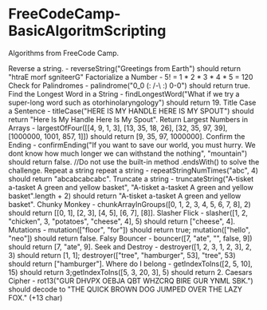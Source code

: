 # FreeCodeCamp-BasicAlgoritmScripting
Algorithms from FreeCode Camp.

Reverse a string. - reverseString("Greetings from Earth") should return "htraE morf sgniteerG"
Factorialize a Number - 5! = 1 * 2 * 3 * 4 * 5 = 120
Check for Palindromes - palindrome("0_0 (: /-\ :) 0-0") should return true.
Find the Longest Word in a String - findLongestWord("What if we try a super-long word such as otorhinolaryngology") should return 19.
Title Case a Sentence - titleCase("HERE IS MY HANDLE HERE IS MY SPOUT") should return "Here Is My Handle Here Is My Spout".
Return Largest Numbers in Arrays - largestOfFour([[4, 9, 1, 3], [13, 35, 18, 26], [32, 35, 97, 39], [1000000, 1001, 857, 1]]) should return [9, 35, 97, 1000000].
Confirm the Ending - confirmEnding("If you want to save our world, you must hurry. We dont know how much longer we can withstand the nothing", "mountain") should return false. //Do not use the built-in method .endsWith() to solve the challenge.
Repeat a string repeat a string  - repeatStringNumTimes("abc", 4) should return "abcabcabcabc".
Truncate a string  - truncateString("A-tisket a-tasket A green and yellow basket", "A-tisket a-tasket A green and yellow basket".length + 2) should return "A-tisket a-tasket A green and yellow basket".
Chunky Monkey - chunkArrayInGroups([0, 1, 2, 3, 4, 5, 6, 7, 8], 2) should return [[0, 1], [2, 3], [4, 5], [6, 7], [8]].
Slasher Flick - slasher([1, 2, "chicken", 3, "potatoes", "cheese", 4], 5) should return ["cheese", 4].
Mutations - mutation(["floor", "for"]) should return true; mutation(["hello", "neo"]) should return false.
Falsy Bouncer - bouncer([7, "ate", "", false, 9]) should return [7, "ate", 9].
Seek and Destroy - destroyer([1, 2, 3, 1, 2, 3], 2, 3) should return [1, 1]; destroyer(["tree", "hamburger", 53], "tree", 53) should return ["hamburger"].
Where do I belong - getIndexToIns([2, 5, 10], 15) should return 3;getIndexToIns([5, 3, 20, 3], 5) should return 2.
Caesars Cipher - rot13("GUR DHVPX OEBJA QBT WHZCRQ BIRE GUR YNML SBK.") should decode to "THE QUICK BROWN DOG JUMPED OVER THE LAZY FOX." (+13 char)
